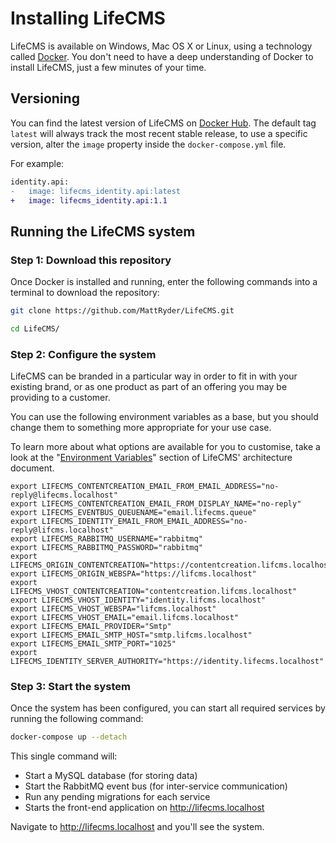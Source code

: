 # Installing LifeCMS

LifeCMS is available on Windows, Mac OS X or Linux, using a technology called [Docker](https://docs.docker.com/get-docker). You don't need to have a deep understanding of Docker to install LifeCMS, just a few minutes of your time.

## Versioning

You can find the latest version of LifeCMS on [Docker Hub](https://hub.docker.com/u/lifecms). The default tag `latest` will always track the most recent stable release, to use a specific version, alter the `image` property inside the `docker-compose.yml` file.

For example:
```diff
identity.api:
-   image: lifecms_identity.api:latest
+   image: lifecms_identity.api:1.1
```

## Running the LifeCMS system

### Step 1: Download this repository

Once Docker is installed and running, enter the following commands into a terminal to download the repository:

```bash
git clone https://github.com/MattRyder/LifeCMS.git

cd LifeCMS/
```

### Step 2: Configure the system

LifeCMS can be branded in a particular way in order to fit in with your existing
brand, or as one product as part of an offering you may be providing to a
customer.

You can use the following environment variables as a base, but you should change
them to something more appropriate for your use case.

To learn more about what options are available for you to customise, take a look
at the "[Environment Variables](../ARCHITECTURE.md#environment-variables)"
section of LifeCMS' architecture document.

```
export LIFECMS_CONTENTCREATION_EMAIL_FROM_EMAIL_ADDRESS="no-reply@lifecms.localhost"
export LIFECMS_CONTENTCREATION_EMAIL_FROM_DISPLAY_NAME="no-reply"
export LIFECMS_EVENTBUS_QUEUENAME="email.lifecms.queue"
export LIFECMS_IDENTITY_EMAIL_FROM_EMAIL_ADDRESS="no-reply@lifcms.localhost"
export LIFECMS_RABBITMQ_USERNAME="rabbitmq"
export LIFECMS_RABBITMQ_PASSWORD="rabbitmq"
export LIFECMS_ORIGIN_CONTENTCREATION="https://contentcreation.lifcms.localhost"
export LIFECMS_ORIGIN_WEBSPA="https://lifcms.localhost"
export LIFECMS_VHOST_CONTENTCREATION="contentcreation.lifcms.localhost"
export LIFECMS_VHOST_IDENTITY="identity.lifcms.localhost"
export LIFECMS_VHOST_WEBSPA="lifcms.localhost"
export LIFECMS_VHOST_EMAIL="email.lifcms.localhost"
export LIFECMS_EMAIL_PROVIDER="Smtp"
export LIFECMS_EMAIL_SMTP_HOST="smtp.lifcms.localhost"
export LIFECMS_EMAIL_SMTP_PORT="1025"
export LIFECMS_IDENTITY_SERVER_AUTHORITY="https://identity.lifecms.localhost"
```

### Step 3: Start the system

Once the system has been configured, you can start all required services by running the following command:

```bash
docker-compose up --detach
```

This single command will:

 - Start a MySQL database (for storing data)
 - Start the RabbitMQ event bus (for inter-service communication)
 - Run any pending migrations for each service
 - Starts the front-end application on http://lifecms.localhost

Navigate to http://lifecms.localhost and you'll see the system.
